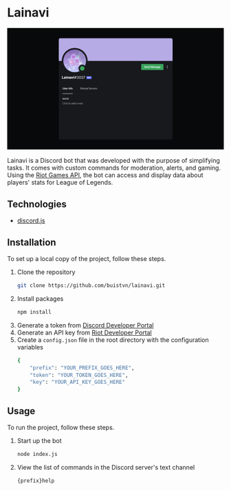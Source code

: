 <!-- PROJECT -->
# Lainavi

![Project Screenshot][project-screenshot]

Lainavi is a Discord bot that was developed with the purpose of simplifying tasks. It comes with custom commands for moderation, alerts, and gaming. Using the [Riot Games API](https://developer.riotgames.com/), the bot can access and display data about players' stats for League of Legends.



<!-- TECHNOLOGIES -->
## Technologies

* [discord.js](https://discord.js.org/#/)



<!-- INSTALLATION -->
## Installation

To set up a local copy of the project, follow these steps.

1. Clone the repository
   ```sh
   git clone https://github.com/buistvn/lainavi.git
   ```
2. Install packages
   ```sh
   npm install
   ```
3. Generate a token from [Discord Developer Portal](https://discord.com/developers/applications)
4. Generate an API key from [Riot Developer Portal](https://developer.riotgames.com/)
5. Create a `config.json` file in the root directory with the configuration variables
   ```sh
   {
       "prefix": "YOUR_PREFIX_GOES_HERE",
       "token": "YOUR_TOKEN_GOES_HERE",
       "key": "YOUR_API_KEY_GOES_HERE"
   }
   ```



<!-- USAGE -->
## Usage

To run the project, follow these steps.

1. Start up the bot
   ```sh
   node index.js
   ```
2. View the list of commands in the Discord server's text channel
   ```sh
   {prefix}help
   ```



<!-- LINKS & IMAGES -->
[project-screenshot]: /docs/lainavi.png
